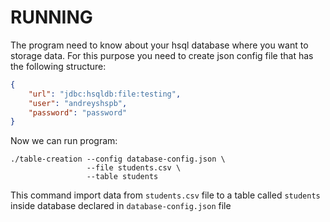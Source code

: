 # RUNNING

The program need to know about your hsql database
where you want to storage data. For this purpose
you need to create json config file that has the
following structure:
```json
{
    "url": "jdbc:hsqldb:file:testing",
    "user": "andreyshspb",
    "password": "password"
}
```

Now we can run program:
```
./table-creation --config database-config.json \
                 --file students.csv \
                 --table students
```

This command import data from `students.csv` file
to a table called `students` inside database declared
in `database-config.json` file
